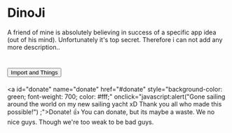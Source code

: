 # DinoJi

A friend of mine is absolutely believing in success of a specific app idea (out of his mind). Unfortunately it's top secret. Therefore i can not add any more description..

# <button>Import and Things</button> 

<a id="donate" name="donate" href="#donate" style="background-color: green; font-weight: 700; color: #fff;" onclick="javascript:alert("Gone sailing around the world on my new sailing yacht xD Thank you all who made this possible!") ;">Donate!</a> :+1:
You can donate, but its maybe a waste. We no nice guys. Though we're too weak to be bad guys.

